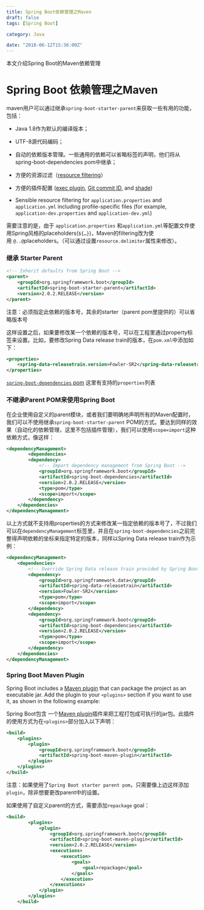 ```yaml
---
title: Spring Boot依赖管理之Maven
draft: false
tags: [Spring Boot]

category: Java

date: "2018-06-12T15:36:00Z"
---
```


本文介绍Spring Boot的Maven依赖管理

<!-- more -->

# Spring Boot 依赖管理之Maven

maven用户可以通过继承`spring-boot-starter-parent`来获取一些有用的功能，包括：

- Java 1.8作为默认的编译版本；

- UTF-8源代码编码；

- 自动的依赖版本管理。一些通用的依赖可以省略<version>标签的声明，他们将从spring-boot-dependencies pom中继承；

- 方便的资源过滤（[resource filtering](https://maven.apache.org/plugins/maven-resources-plugin/examples/filter.html)）

- 方便的插件配置 ([exec plugin](http://www.mojohaus.org/exec-maven-plugin/), [Git commit ID](https://github.com/ktoso/maven-git-commit-id-plugin), and [shade](https://maven.apache.org/plugins/maven-shade-plugin/))
- Sensible resource filtering for `application.properties` and `application.yml` including profile-specific files (for example, `application-dev.properties` and `application-dev.yml`)

需要注意的是，由于 `application.properties` 和`application.yml`等配置文件使用Spring风格的placeholders(`${…}`)，Maven的filtering改为使用 `@..@`placeholders。（可以通过设置`resource.delimiter`属性来修改）。

### 继承 Starter Parent

```xml
<!-- Inherit defaults from Spring Boot -->
<parent>
	<groupId>org.springframework.boot</groupId>
	<artifactId>spring-boot-starter-parent</artifactId>
	<version>2.0.2.RELEASE</version>
</parent>
```

注意：必须指定此依赖的版本号，其余的starter（parent pom里提供的）可以省略版本号

这样设置之后，如果要修改某一个依赖的版本号，可以在工程里通过property标签来设置。比如，要修改Spring Data release train的版本，在`pom.xml`中添加如下：

```xml
<properties>
	<spring-data-releasetrain.version>Fowler-SR2</spring-data-releasetrain.version>
</properties>
```

[`spring-boot-dependencies` pom](https://github.com/spring-projects/spring-boot/tree/v2.0.2.RELEASE/spring-boot-project/spring-boot-dependencies/pom.xml) 这里有支持的`properties`列表

### 不继承Parent POM来使用Spring Boot

在企业使用自定义的parent模块，或者我们要明确地声明所有的Maven配置时，我们可以不使用继承`spring-boot-starter-parent` POM的方式。要达到同样的效果（自动化的依赖管理，这里不包括插件管理），我们可以使用`scope=import`这种依赖方式，像这样：

```xml
<dependencyManagement>
		<dependencies>
		<dependency>
			<!-- Import dependency management from Spring Boot -->
			<groupId>org.springframework.boot</groupId>
			<artifactId>spring-boot-dependencies</artifactId>
			<version>2.0.2.RELEASE</version>
			<type>pom</type>
			<scope>import</scope>
		</dependency>
	</dependencies>
</dependencyManagement>
```

以上方式就不支持用properties的方式来修改某一指定依赖的版本号了，不过我们可以在`dependencyManagement`标签里，并且在`spring-boot-dependencies`之前完整得声明依赖的坐标来指定特定的版本，同样以Spring Data release train作为示例：

```xml
<dependencyManagement>
	<dependencies>
		<!-- Override Spring Data release train provided by Spring Boot -->
		<dependency>
			<groupId>org.springframework.data</groupId>
			<artifactId>spring-data-releasetrain</artifactId>
			<version>Fowler-SR2</version>
			<type>pom</type>
			<scope>import</scope>
		</dependency>
		<dependency>
			<groupId>org.springframework.boot</groupId>
			<artifactId>spring-boot-dependencies</artifactId>
			<version>2.0.2.RELEASE</version>
			<type>pom</type>
			<scope>import</scope>
		</dependency>
	</dependencies>
</dependencyManagement>
```

### Spring Boot Maven Plugin

Spring Boot includes a [Maven plugin](https://docs.spring.io/spring-boot/docs/current/reference/html/build-tool-plugins-maven-plugin.html) that can package the project as an executable jar. Add the plugin to your `<plugins>` section if you want to use it, as shown in the following example:

Spring Boot包含 一个[Maven plugin](https://docs.spring.io/spring-boot/docs/current/reference/html/build-tool-plugins-maven-plugin.html)插件来把工程打包成可执行的jar包。此插件的使用方式为在`<plugins>`部分加入以下声明：

```xml
<build>
	<plugins>
		<plugin>
			<groupId>org.springframework.boot</groupId>
			<artifactId>spring-boot-maven-plugin</artifactId>
		</plugin>
	</plugins>
</build>
```

注意：如果使用了`Spring Boot starter parent pom`，只需要像上边这样添加`plugin`，除非想要更改parent中的设置。

如果使用了自定义parent的方式，需要添加`repackage` goal：

```xml
<build>
		<plugins>
			<plugin>
				<groupId>org.springframework.boot</groupId>
				<artifactId>spring-boot-maven-plugin</artifactId>
				<version>2.0.2.RELEASE</version>
				<executions>
					<execution>
						<goals>
							<goal>repackage</goal>
						</goals>
					</execution>
				</executions>
			</plugin>
		</plugins>
	</build>
```

